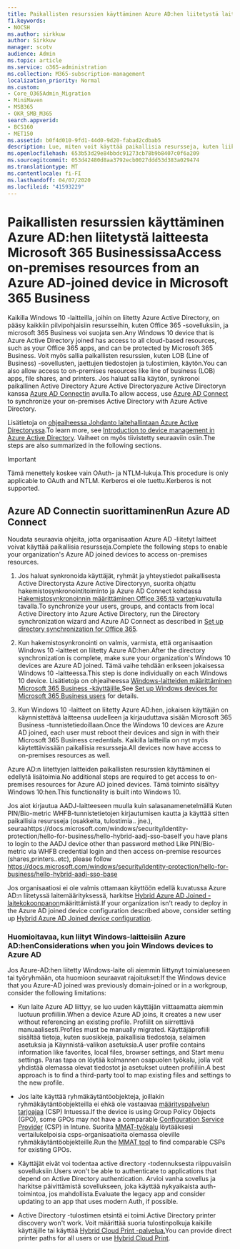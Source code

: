 ```yaml
---
title: Paikallisten resurssien käyttäminen Azure AD:hen liitetystä laitteesta Microsoft 365 Businessissa
f1.keywords:
- NOCSH
ms.author: sirkkuw
author: Sirkkuw
manager: scotv
audience: Admin
ms.topic: article
ms.service: o365-administration
ms.collection: M365-subscription-management
localization_priority: Normal
ms.custom:
- Core_O365Admin_Migration
- MiniMaven
- MSB365
- OKR_SMB_M365
search.appverid:
- BCS160
- MET150
ms.assetid: b0f4d010-9fd1-44d0-9d20-fabad2cdbab5
description: Lue, miten voit käyttää paikallisia resursseja, kuten liiketoimintasovelluksia, jaettuja tiedostoresursseja ja tulostimia Azure Active Directorysta, joka on liitetty Windows 10 -laitteeseen.
ms.openlocfilehash: 653b53d29e84bbdc91273cb78b9b8407c0f6a209
ms.sourcegitcommit: 053d42480d8aa3792ecb0027ddd53d383a029474
ms.translationtype: MT
ms.contentlocale: fi-FI
ms.lasthandoff: 04/07/2020
ms.locfileid: "41593229"
---
```

# <a name="access-on-premises-resources-from-an-azure-ad-joined-device-in-microsoft-365-business"></a><span data-ttu-id="d4f43-103">Paikallisten resurssien käyttäminen Azure AD:hen liitetystä laitteesta Microsoft 365 Businessissa</span><span class="sxs-lookup"><span data-stu-id="d4f43-103">Access on-premises resources from an Azure AD-joined device in Microsoft 365 Business</span></span>

<span data-ttu-id="d4f43-104">Kaikilla Windows 10 -laitteilla, joihin on liitetty Azure Active Directory, on pääsy kaikkiin pilvipohjaisiin resursseihin, kuten Office 365 -sovelluksiin, ja microsoft 365 Business voi suojata sen.</span><span class="sxs-lookup"><span data-stu-id="d4f43-104">Any Windows 10 device that is Azure Active Directory joined has access to all cloud-based resources, such as your Office 365 apps, and can be protected by Microsoft 365 Business.</span></span> <span data-ttu-id="d4f43-105">Voit myös sallia paikallisten resurssien, kuten LOB (Line of Business) -sovellusten, jaettujen tiedostojen ja tulostimien, käytön.</span><span class="sxs-lookup"><span data-stu-id="d4f43-105">You can also allow access to on-premises resources like line of business (LOB) apps, file shares, and printers.</span></span> <span data-ttu-id="d4f43-106">Jos haluat sallia käytön, synkronoi paikallinen Active Directory Azure Active Directoryazure Active Directoryn kanssa [Azure AD Connectin](https://docs.microsoft.com/azure/active-directory/connect/active-directory-aadconnect) avulla.</span><span class="sxs-lookup"><span data-stu-id="d4f43-106">To allow access, use [Azure AD Connect](https://docs.microsoft.com/azure/active-directory/connect/active-directory-aadconnect) to synchronize your on-premises Active Directory with Azure Active Directory.</span></span> 

<span data-ttu-id="d4f43-107">Lisätietoja on [ohjeaiheessa Johdanto laitehallintaan Azure Active Directoryssa](https://docs.microsoft.com/azure/active-directory/device-management-introduction).</span><span class="sxs-lookup"><span data-stu-id="d4f43-107">To learn more, see [Introduction to device management in Azure Active Directory](https://docs.microsoft.com/azure/active-directory/device-management-introduction).</span></span>
<span data-ttu-id="d4f43-108">Vaiheet on myös tiivistetty seuraaviin osiin.</span><span class="sxs-lookup"><span data-stu-id="d4f43-108">The steps are also summarized in the following sections.</span></span>

> [!IMPORTANT]
> <span data-ttu-id="d4f43-109">Tämä menettely koskee vain OAuth- ja NTLM-lukuja.</span><span class="sxs-lookup"><span data-stu-id="d4f43-109">This procedure is only applicable to OAuth and NTLM.</span></span> <span data-ttu-id="d4f43-110">Kerberos ei ole tuettu.</span><span class="sxs-lookup"><span data-stu-id="d4f43-110">Kerberos is not supported.</span></span>
 
## <a name="run-azure-ad-connect"></a><span data-ttu-id="d4f43-111">Azure AD Connectin suorittaminen</span><span class="sxs-lookup"><span data-stu-id="d4f43-111">Run Azure AD Connect</span></span>

<span data-ttu-id="d4f43-112">Noudata seuraavia ohjeita, jotta organisaation Azure AD -liitetyt laitteet voivat käyttää paikallisia resursseja.</span><span class="sxs-lookup"><span data-stu-id="d4f43-112">Complete the following steps to enable your organization's Azure AD joined devices to access on-premises resources.</span></span>
  
1. <span data-ttu-id="d4f43-113">Jos haluat synkronoida käyttäjät, ryhmät ja yhteystiedot paikallisesta Active Directorysta Azure Active Directoryyn, suorita ohjattu hakemistosynkronointitoiminto ja Azure AD Connect kohdassa [Hakemistosynkronoinnin määrittäminen Office 365:tä varten](https://support.office.com/article/1b3b5318-6977-42ed-b5c7-96fa74b08846)kuvatulla tavalla.</span><span class="sxs-lookup"><span data-stu-id="d4f43-113">To synchronize your users, groups, and contacts from local Active Directory into Azure Active Directory, run the Directory synchronization wizard and Azure AD Connect as described in [Set up directory synchronization for Office 365](https://support.office.com/article/1b3b5318-6977-42ed-b5c7-96fa74b08846).</span></span>
    
2. <span data-ttu-id="d4f43-114">Kun hakemistosynkronointi on valmis, varmista, että organisaation Windows 10 -laitteet on liitetty Azure AD:hen.</span><span class="sxs-lookup"><span data-stu-id="d4f43-114">After the directory synchronization is complete, make sure your organization's Windows 10 devices are Azure AD joined.</span></span> <span data-ttu-id="d4f43-115">Tämä vaihe tehdään erikseen jokaisessa Windows 10 -laitteessa.</span><span class="sxs-lookup"><span data-stu-id="d4f43-115">This step is done individually on each Windows 10 device.</span></span> <span data-ttu-id="d4f43-116">Lisätietoja on ohjeaiheessa [Windows-laitteiden määrittäminen Microsoft 365 Business -käyttäjille.](set-up-windows-devices.md)</span><span class="sxs-lookup"><span data-stu-id="d4f43-116">See [Set up Windows devices for Microsoft 365 Business users](set-up-windows-devices.md) for details.</span></span> 
    
3. <span data-ttu-id="d4f43-117">Kun Windows 10 -laitteet on liitetty Azure AD:hen, jokaisen käyttäjän on käynnistettävä laitteensa uudelleen ja kirjauduttava sisään Microsoft 365 Business -tunnistetiedoillaan.</span><span class="sxs-lookup"><span data-stu-id="d4f43-117">Once the Windows 10 devices are Azure AD joined, each user must reboot their devices and sign in with their Microsoft 365 Business credentials.</span></span> <span data-ttu-id="d4f43-118">Kaikilla laitteilla on nyt myös käytettävissään paikallisia resursseja.</span><span class="sxs-lookup"><span data-stu-id="d4f43-118">All devices now have access to on-premises resources as well.</span></span>
    
<span data-ttu-id="d4f43-119">Azure AD:n liitettyjen laitteiden paikallisten resurssien käyttäminen ei edellytä lisätoimia.</span><span class="sxs-lookup"><span data-stu-id="d4f43-119">No additional steps are required to get access to on-premises resources for Azure AD joined devices.</span></span> <span data-ttu-id="d4f43-120">Tämä toiminto sisältyy Windows 10:hen.</span><span class="sxs-lookup"><span data-stu-id="d4f43-120">This functionality is built into Windows 10.</span></span> 

<span data-ttu-id="d4f43-121">Jos aiot kirjautua AADJ-laitteeseen muulla kuin salasanamenetelmällä Kuten PIN/Bio-metric WHFB-tunnistetietojen kirjautumisen kautta ja käyttää sitten paikallisia resursseja (osakkeita, tulostimia.. jne.), seuraahttps://docs.microsoft.com/windows/security/identity-protection/hello-for-business/hello-hybrid-aadj-sso-base</span><span class="sxs-lookup"><span data-stu-id="d4f43-121">If you have plans to login to the AADJ device other than password method Like PIN/Bio-metric via WHFB credential login and then access on-premise resources (shares,printers..etc), please follow https://docs.microsoft.com/windows/security/identity-protection/hello-for-business/hello-hybrid-aadj-sso-base</span></span>
  
<span data-ttu-id="d4f43-122">Jos organisaatiosi ei ole valmis ottamaan käyttöön edellä kuvatussa Azure AD:n liitetyssä laitemäärityksessä, harkitse [Hybrid Azure AD Joined -laitekokoonpanon](manage-windows-devices.md)määrittämistä.</span><span class="sxs-lookup"><span data-stu-id="d4f43-122">If your organization isn't ready to deploy in the Azure AD joined device configuration described above, consider setting up [Hybrid Azure AD Joined device configuration](manage-windows-devices.md).</span></span>
  
### <a name="considerations-when-you-join-windows-devices-to-azure-ad"></a><span data-ttu-id="d4f43-123">Huomioitavaa, kun liityt Windows-laitteisiin Azure AD:hen</span><span class="sxs-lookup"><span data-stu-id="d4f43-123">Considerations when you join Windows devices to Azure AD</span></span>

<span data-ttu-id="d4f43-124">Jos Azure-AD:hen liitetty Windows-laite oli aiemmin liittynyt toimialueeseen tai työryhmään, ota huomioon seuraavat rajoitukset:</span><span class="sxs-lookup"><span data-stu-id="d4f43-124">If the Windows device that you Azure-AD joined was previously domain-joined or in a workgroup, consider the following limitations:</span></span>
  
- <span data-ttu-id="d4f43-125">Kun laite Azure AD liittyy, se luo uuden käyttäjän viittaamatta aiemmin luotuun profiiliin.</span><span class="sxs-lookup"><span data-stu-id="d4f43-125">When a device Azure AD joins, it creates a new user without referencing an existing profile.</span></span> <span data-ttu-id="d4f43-126">Profiilit on siirrettävä manuaalisesti.</span><span class="sxs-lookup"><span data-stu-id="d4f43-126">Profiles must be manually migrated.</span></span> <span data-ttu-id="d4f43-127">Käyttäjäprofiili sisältää tietoja, kuten suosikkeja, paikallisia tiedostoja, selaimen asetuksia ja Käynnistä-valikon asetuksia.</span><span class="sxs-lookup"><span data-stu-id="d4f43-127">A user profile contains information like favorites, local files, browser settings, and Start menu settings.</span></span> <span data-ttu-id="d4f43-128">Paras tapa on löytää kolmannen osapuolen työkalu, jolla voit yhdistää olemassa olevat tiedostot ja asetukset uuteen profiiliin.</span><span class="sxs-lookup"><span data-stu-id="d4f43-128">A best approach is to find a third-party tool to map existing files and settings to the new profile.</span></span>

- <span data-ttu-id="d4f43-129">Jos laite käyttää ryhmäkäytäntöobjekteja, joillakin ryhmäkäytäntöobjekteilla ei ehkä ole vastaavaa [määrityspalvelun tarjoajaa](https://docs.microsoft.com/windows/configuration/provisioning-packages/how-it-pros-can-use-configuration-service-providers) (CSP) Intuessa.</span><span class="sxs-lookup"><span data-stu-id="d4f43-129">If the device is using Group Policy Objects (GPO), some GPOs may not have a comparable [Configuration Service Provider](https://docs.microsoft.com/windows/configuration/provisioning-packages/how-it-pros-can-use-configuration-service-providers) (CSP) in Intune.</span></span> <span data-ttu-id="d4f43-130">Suorita [MMAT-työkalu](https://www.microsoft.com/download/details.aspx?id=45520) löytääksesi vertailukelpoisia csps-organisaatioita olemassa oleville ryhmäkäytäntöobjekteille.</span><span class="sxs-lookup"><span data-stu-id="d4f43-130">Run the [MMAT tool](https://www.microsoft.com/download/details.aspx?id=45520) to find comparable CSPs for existing GPOs.</span></span>

- <span data-ttu-id="d4f43-131">Käyttäjät eivät voi todentaa active directory -todennuksesta riippuvaisiin sovelluksiin.</span><span class="sxs-lookup"><span data-stu-id="d4f43-131">Users won't be able to authenticate to applications that depend on Active Directory authentication.</span></span> <span data-ttu-id="d4f43-132">Arvioi vanha sovellus ja harkitse päivittämistä sovellukseen, joka käyttää nykyaikaista auth-toimintoa, jos mahdollista.</span><span class="sxs-lookup"><span data-stu-id="d4f43-132">Evaluate the legacy app and consider updating to an app that uses modern Auth, if possible.</span></span>

- <span data-ttu-id="d4f43-133">Active Directory -tulostimen etsintä ei toimi.</span><span class="sxs-lookup"><span data-stu-id="d4f43-133">Active Directory printer discovery won't work.</span></span> <span data-ttu-id="d4f43-134">Voit määrittää suoria tulostinpolkuja kaikille käyttäjille tai käyttää [Hybrid Cloud Print -palvelua.](https://docs.microsoft.com/windows-server/administration/hybrid-cloud-print/hybrid-cloud-print-deploy)</span><span class="sxs-lookup"><span data-stu-id="d4f43-134">You can provide direct printer paths for all users or use [Hybrid Cloud Print](https://docs.microsoft.com/windows-server/administration/hybrid-cloud-print/hybrid-cloud-print-deploy).</span></span>
